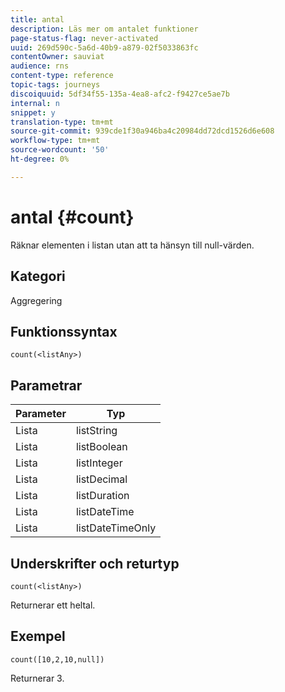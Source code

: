 ```yaml
---
title: antal
description: Läs mer om antalet funktioner
page-status-flag: never-activated
uuid: 269d590c-5a6d-40b9-a879-02f5033863fc
contentOwner: sauviat
audience: rns
content-type: reference
topic-tags: journeys
discoiquuid: 5df34f55-135a-4ea8-afc2-f9427ce5ae7b
internal: n
snippet: y
translation-type: tm+mt
source-git-commit: 939cde1f30a946ba4c20984dd72dcd1526d6e608
workflow-type: tm+mt
source-wordcount: '50'
ht-degree: 0%

---
```



# antal {#count}

Räknar elementen i listan utan att ta hänsyn till null-värden.

## Kategori

Aggregering

## Funktionssyntax

`count(<listAny>)`

## Parametrar

| Parameter | Typ |
|-----------|------------------|
| Lista | listString |
| Lista | listBoolean |
| Lista | listInteger |
| Lista | listDecimal |
| Lista | listDuration |
| Lista | listDateTime |
| Lista | listDateTimeOnly |

## Underskrifter och returtyp

`count(<listAny>)`

Returnerar ett heltal.

## Exempel

`count([10,2,10,null])`

Returnerar 3.
